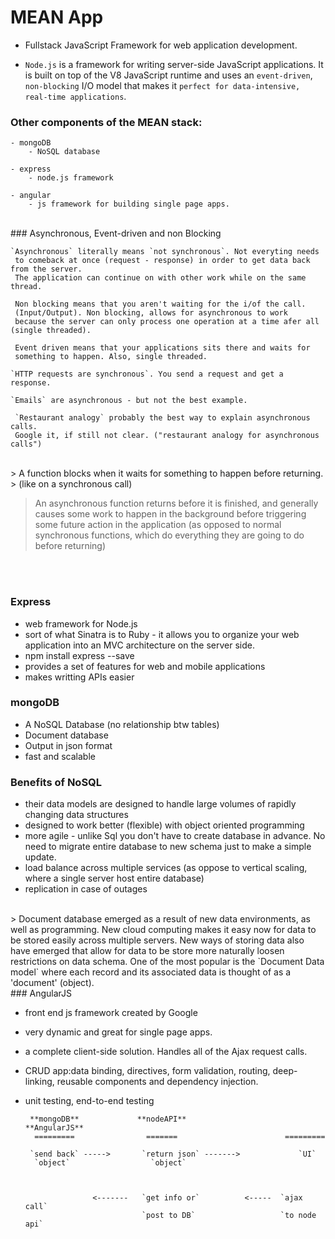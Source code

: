 # MEAN App   

- Fullstack JavaScript Framework for web application development.

- `Node.js` is a framework for writing server-side JavaScript applications. 
  It is built on top of the V8 JavaScript runtime and uses an `event-driven`,
  `non-blocking` I/O model that makes it `perfect for data-intensive, real-time applications`.

 ### Other components of the MEAN stack:

	- mongoDB
 		- NoSQL database

	- express
		- node.js framework

	- angular
		- js framework for building single page apps.

<br />
### Asynchronous, Event-driven and non Blocking

	`Asynchronous` literally means `not synchronous`. Not everyting needs
	 to comeback at once (request - response) in order to get data back from the server.
	 The application can continue on with other work while on the same thread.
	 
	 Non blocking means that you aren't waiting for the i/of the call.
	 (Input/Output). Non blocking, allows for asynchronous to work 
	 because the server can only process one operation at a time afer all (single threaded).
	
	 Event driven means that your applications sits there and waits for
	 something to happen. Also, single threaded.
	
	`HTTP requests are synchronous`. You send a request and get a response.
	
	`Emails` are asynchronous - but not the best example.
	
	 `Restaurant analogy` probably the best way to explain asynchronous calls.
	 Google it, if still not clear. ("restaurant analogy for asynchronous calls")


<br />
> A function blocks when it waits for something to happen before returning. 
> (like on a synchronous call)	

> An asynchronous function returns before it is finished, and generally 
> causes some work to happen in the background before triggering some future 
> action in the application (as opposed to normal synchronous functions, 
> which do everything they are going to do before returning)


<br /><br />
### Express

- web framework for Node.js 
- sort of what Sinatra is to Ruby - it allows you to organize your web
  application into an MVC architecture on the server side.
- npm install express --save
- provides a set of features for web and mobile applications
- makes writting APIs easier


### mongoDB

- A NoSQL Database (no relationship btw tables)
- Document database
- Output in json format
- fast and scalable 

### Benefits of NoSQL

- their data models are designed to handle large volumes of rapidly
  changing data structures
- designed to work better (flexible) with object oriented programming
- more agile - unlike Sql you don't have to create database in advance.
  No need to migrate entire database to new schema just to make a simple
  update.
- load balance across multiple services (as oppose to vertical scaling,
  where a single server host entire database)
- replication in case of outages


<br />
> Document database emerged as a result of new data environments, as well
  as programming. New cloud computing makes it easy now for data to be 
  stored easily across multiple servers. New ways of storing data also have
  emerged that allow for data to be store more naturally loosen restrictions
  on data schema. One of the most popular is the `Document Data model` where
  each record and its associated data is thought of as a 'document' (object).


<br />
### AngularJS

- front end js framework created by Google
- very dynamic and great for single page apps.
- a complete client-side solution. Handles all of the Ajax request calls.
- CRUD app:data binding, directives, form validation, routing, deep-linking,
  reusable components and dependency injection.
- unit testing, end-to-end testing




		
	   **mongoDB**  		   **nodeAPI**					  **AngularJS**
		=========				 =======						=========

       `send back` ----->     	`return json` -------> 			   `UI`
		`object`                  `object`



					 <-------   `get info or`          <-----  `ajax call` 	
							    `post to DB`				   `to node api`
















